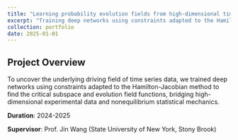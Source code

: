 ```yaml
---
title: "Learning probability evolution fields from high-dimensional time series"
excerpt: "Training deep networks using constraints adapted to the Hamilton-Jacobian method to find the critical subspace and evolution field functions, bridging high-dimensional experimental data and nonequilibrium statistical mechanics."
collection: portfolio
date: 2025-01-01
---
```


## Project Overview

To uncover the underlying driving field of time series data, we trained deep networks using constraints adapted to the Hamilton-Jacobian method to find the critical subspace and evolution field functions, bridging high-dimensional experimental data and nonequilibrium statistical mechanics.

**Duration**: 2024-2025

**Supervisor**: Prof. Jin Wang (State University of New York, Stony Brook)

